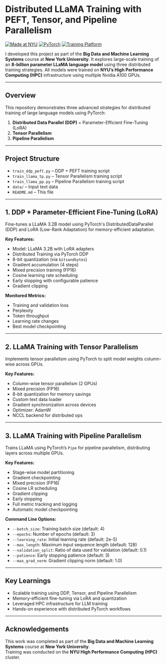 # Distributed LLaMA Training with PEFT, Tensor, and Pipeline Parallelism

[![Made at NYU](https://img.shields.io/badge/Made%20at-NYU-violet)](https://www.nyu.edu)
[![PyTorch](https://img.shields.io/badge/Framework-PyTorch-orange)](https://pytorch.org)
[![Training Platform](https://img.shields.io/badge/Training%20Platform-NYU%20HPC-blue)](https://hpc.nyu.edu)

I developed this project as part of the **Big Data and Machine Learning Systems** course at **New York University**. It explores large-scale training of an **8-billion parameter LLaMA language model** using three distributed training strategies. All models were trained on **NYU’s High Performance Computing (HPC)** infrastructure using multiple Nvidia A100 GPUs.

---

## Overview

This repository demonstrates three advanced strategies for distributed training of large language models using PyTorch:

1. **Distributed Data Parallel (DDP)** + Parameter-Efficient Fine-Tuning (LoRA)
2. **Tensor Parallelism**
3. **Pipeline Parallelism**

---

## Project Structure

- `train_ddp_peft.py` – DDP + PEFT training script  
- `train_llama_tp.py` – Tensor Parallelism training script  
- `train_llama_pp.py` – Pipeline Parallelism training script  
- `data/` – Input text data  
- `README.md` – This file

---

## 1. DDP + Parameter-Efficient Fine-Tuning (LoRA)

Fine-tunes a LLaMA 3.2B model using PyTorch's DistributedDataParallel (DDP) and LoRA (Low-Rank Adaptation) for memory-efficient adaptation.

**Key Features:**

- Model: LLaMA 3.2B with LoRA adapters
- Distributed Training via PyTorch DDP
- 8-bit quantization (via `bitsandbytes`)
- Gradient accumulation (4 steps)
- Mixed precision training (FP16)
- Cosine learning rate scheduling
- Early stopping with configurable patience
- Gradient clipping

**Monitored Metrics:**

- Training and validation loss
- Perplexity
- Token throughput
- Learning rate changes
- Best model checkpointing

---

## 2. LLaMA Training with Tensor Parallelism

Implements tensor parallelism using PyTorch to split model weights column-wise across GPUs.

**Key Features:**

- Column-wise tensor parallelism (2 GPUs)
- Mixed precision (FP16)
- 8-bit quantization for memory savings
- Custom text data loader
- Gradient synchronization across devices
- Optimizer: AdamW
- NCCL backend for distributed ops

---

## 3. LLaMA Training with Pipeline Parallelism

Trains LLaMA using PyTorch’s `Pipe` for pipeline parallelism, distributing layers across multiple GPUs.

**Key Features:**

- Stage-wise model partitioning
- Gradient checkpointing
- Mixed precision (FP16)
- Cosine LR scheduling
- Gradient clipping
- Early stopping
- Full metric tracking and logging
- Automatic model checkpointing

**Command Line Options:**

- `--batch_size`: Training batch size (default: 4)
- `--epochs`: Number of epochs (default: 3)
- `--learning_rate`: Initial learning rate (default: 2e-5)
- `--max_length`: Maximum input sequence length (default: 128)
- `--validation_split`: Ratio of data used for validation (default: 0.1)
- `--patience`: Early stopping patience (default: 3)
- `--max_grad_norm`: Gradient clipping norm (default: 1.0)

---

## Key Learnings

- Scalable training using DDP, Tensor, and Pipeline Parallelism
- Memory-efficient fine-tuning via LoRA and quantization
- Leveraged HPC infrastructure for LLM training
- Hands-on experience with distributed PyTorch workflows

---

## Acknowledgements

This work was completed as part of the **Big Data and Machine Learning Systems** course at **New York University**.  
Training was conducted on the **NYU High Performance Computing (HPC)** cluster.
